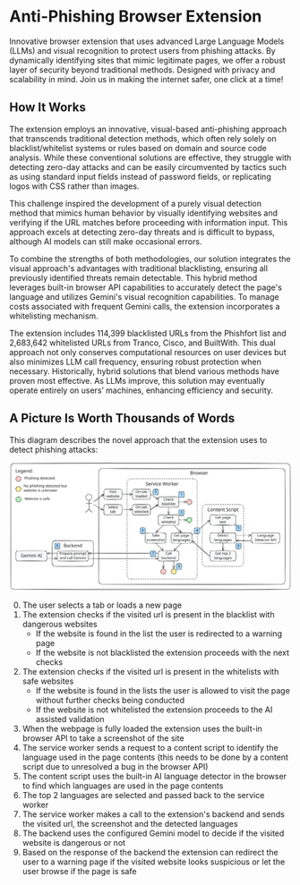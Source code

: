 # Anti-Phishing Browser Extension

Innovative browser extension that uses advanced Large Language Models (LLMs) and visual recognition to protect users from phishing attacks. By dynamically identifying sites that mimic legitimate pages, we offer a robust layer of security beyond traditional methods. Designed with privacy and scalability in mind. Join us in making the internet safer, one click at a time!

## How It Works

The extension employs an innovative, visual-based anti-phishing approach that transcends traditional detection methods, which often rely solely on blacklist/whitelist systems or rules based on domain and source code analysis. While these conventional solutions are effective, they struggle with detecting zero-day attacks and can be easily circumvented by tactics such as using standard input fields instead of password fields, or replicating logos with CSS rather than images.

This challenge inspired the development of a purely visual detection method that mimics human behavior by visually identifying websites and verifying if the URL matches before proceeding with information input. This approach excels at detecting zero-day threats and is difficult to bypass, although AI models can still make occasional errors.

To combine the strengths of both methodologies, our solution integrates the visual approach's advantages with traditional blacklisting, ensuring all previously identified threats remain detectable. This hybrid method leverages built-in browser API capabilities to accurately detect the page's language and utilizes Gemini's visual recognition capabilities. To manage costs associated with frequent Gemini calls, the extension incorporates a whitelisting mechanism.

The extension includes 114,399 blacklisted URLs from the Phishfort list and 2,683,642 whitelisted URLs from Tranco, Cisco, and BuiltWith. This dual approach not only conserves computational resources on user devices but also minimizes LLM call frequency, ensuring robust protection when necessary. Historically, hybrid solutions that blend various methods have proven most effective. As LLMs improve, this solution may eventually operate entirely on users’ machines, enhancing efficiency and security.

## A Picture Is Worth Thousands of Words

This diagram describes the novel approach that the extension uses to detect phishing attacks:

![Anti-Phishing browser extension architecture diagram](./docs/anti-phishing.svg)

<ol start="0">
  <li>The user selects a tab or loads a new page</li>
  <li>
    The extension checks if the visited url is present in the blacklist with dangerous websites
    <ul>
        <li>If the website is found in the list the user is redirected to a warning page</li>
        <li>If the website is not blacklisted the extension proceeds with the next checks</li>
    </ul>    
  </li>
  <li>
    The extension checks if the visited url is present in the whitelists with safe websites
    <ul>
        <li>If the website is found in the lists the user is allowed to visit the page without further checks being conducted</li>
        <li>If the website is not whitelisted the extension proceeds to the AI assisted validation</li>
    </ul>   
  </li>
  <li>When the webpage is fully loaded the extension uses the built-in browser API to take a screenshot of the site</li>
  <li>The service worker sends a request to a content script to identify the language used in the page contents (this needs to be done by a content script due to unresolved a bug in the browser API)</li>
  <li>The content script uses the built-in AI language detector in the browser to find which languages are used in the page contents</li>
  <li>The top 2 languages are selected and passed back to the service worker</li>
  <li>The service worker makes a call to the extension's backend and sends the visited url, the screenshot and the detected languages</li>
  <li>The backend uses the configured Gemini model to decide if the visited website is dangerous or not</li>
  <li>Based on the response of the backend the extension can redirect the user to a warning page if the visited website looks suspicious or let the user browse if the page is safe</li>
</ol>
